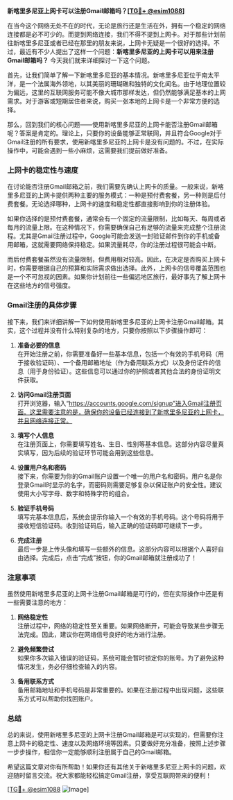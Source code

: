**新喀里多尼亚上网卡可以注册Gmail邮箱吗？[[TG💪+ @esim1088](https://t.me/s/esim1088)]**

在当今这个网络无处不在的时代，无论是旅行还是生活在外，拥有一个稳定的网络连接都是必不可少的。而提到网络连接，我们不得不提到上网卡。对于那些计划前往新喀里多尼亚或者已经在那里的朋友来说，上网卡无疑是一个很好的选择。不过，最近有不少人提出了这样一个问题：**新喀里多尼亚的上网卡可以用来注册Gmail邮箱吗？** 今天我们就来详细探讨一下这个问题。

首先，让我们简单了解一下新喀里多尼亚的基本情况。新喀里多尼亚位于南太平洋，是一个法属海外领地，以其美丽的珊瑚礁和独特的文化闻名。由于地理位置较为偏远，这里的互联网服务可能不像大城市那样发达，但仍然能够满足基本的上网需求。对于游客或短期居住者来说，购买一张本地的上网卡是一个非常方便的选择。

那么，回到我们的核心问题——使用新喀里多尼亚的上网卡能否注册Gmail邮箱呢？答案是肯定的。理论上，只要你的设备能够正常联网，并且符合Google对于Gmail注册的所有要求，使用新喀里多尼亚的上网卡是没有问题的。不过，在实际操作中，可能会遇到一些小麻烦，这需要我们提前做好准备。

### **上网卡的稳定性与速度**
在讨论能否注册Gmail邮箱之前，我们需要先确认上网卡的质量。一般来说，新喀里多尼亚的上网卡提供两种主要的服务模式：一种是预付费套餐，另一种则是后付费套餐。无论选择哪种，上网卡的速度和稳定性都直接影响到你的注册体验。

如果你选择的是预付费套餐，通常会有一个固定的流量限制，比如每天、每周或者每月的流量上限。在这种情况下，你需要确保自己有足够的流量来完成整个注册流程。尤其是Gmail注册过程中，Google可能会发送一封验证邮件到你的手机或备用邮箱，这就需要网络保持稳定。如果流量耗尽，你的注册过程很可能会中断。

而后付费套餐虽然没有流量限制，但费用相对较高。因此，在决定是否购买上网卡时，你需要根据自己的预算和实际需求做出选择。此外，上网卡的信号覆盖范围也是一个不可忽视的因素。如果你计划前往一些偏远地区旅行，最好事先了解上网卡在这些地方的信号强度。

### **Gmail注册的具体步骤**
接下来，我们来详细讲解一下如何使用新喀里多尼亚的上网卡注册Gmail邮箱。其实，这个过程并没有什么特别复杂的地方，只要你按照以下步骤操作即可：

1. **准备必要的信息**  
   在开始注册之前，你需要准备好一些基本信息，包括一个有效的手机号码（用于接收验证码）、一个备用邮箱地址（作为备用联系方式）以及身份证件的信息（用于身份验证）。这些信息可以通过你的护照或者其他合法的身份证明文件获取。

2. **访问Gmail注册页面**  
   打开浏览器，输入“https://accounts.google.com/signup”进入Gmail注册页面。这里需要注意的是，确保你的设备已经连接到了新喀里多尼亚的上网卡，并且网络连接正常。

3. **填写个人信息**  
   在注册页面上，你需要填写姓名、生日、性别等基本信息。这部分内容尽量真实填写，因为后续的验证环节可能会用到这些信息。

4. **设置用户名和密码**  
   接下来，你需要为你的Gmail账户设置一个唯一的用户名和密码。用户名是你登录Gmail时显示的名字，而密码则需要足够复杂以保证账户的安全性。建议使用大小写字母、数字和特殊字符的组合。

5. **验证手机号码**  
   填写完基本信息后，系统会提示你输入一个有效的手机号码。这个号码将用于接收短信验证码。收到验证码后，输入正确的验证码即可继续下一步。

6. **完成注册**  
   最后一步是上传头像和填写一些额外的信息。这部分内容可以根据个人喜好自由选择。完成后，点击“完成”按钮，你的Gmail邮箱就注册成功了！

### **注意事项**
虽然使用新喀里多尼亚的上网卡注册Gmail邮箱是可行的，但在实际操作中还是有一些需要注意的地方：

1. **网络稳定性**  
   注册过程中，网络的稳定性至关重要。如果网络断开，可能会导致某些步骤无法完成。因此，建议你在网络信号良好的地方进行注册。

2. **避免频繁尝试**  
   如果你多次输入错误的验证码，系统可能会暂时锁定你的账号。为了避免这种情况发生，务必仔细检查输入的内容。

3. **备用联系方式**  
   备用邮箱地址和手机号码是非常重要的。如果在注册过程中出现问题，这些联系方式可以帮助你找回账户。

### **总结**
总的来说，使用新喀里多尼亚的上网卡注册Gmail邮箱是可以实现的，但需要你注意上网卡的稳定性、速度以及网络环境等因素。只要做好充分准备，按照上述步骤一步步操作，相信你一定能够顺利注册属于自己的Gmail邮箱。

希望这篇文章对你有所帮助！如果你还有其他关于新喀里多尼亚上网卡的问题，欢迎随时留言交流。祝大家都能轻松搞定Gmail注册，享受互联网带来的便利！

[[TG💪+ @esim1088](https://t.me/s/esim1088) ![Image](https://i.postimg.cc/4NQfJmqS/Snipaste-2025-05-13-00-14-12.png)]